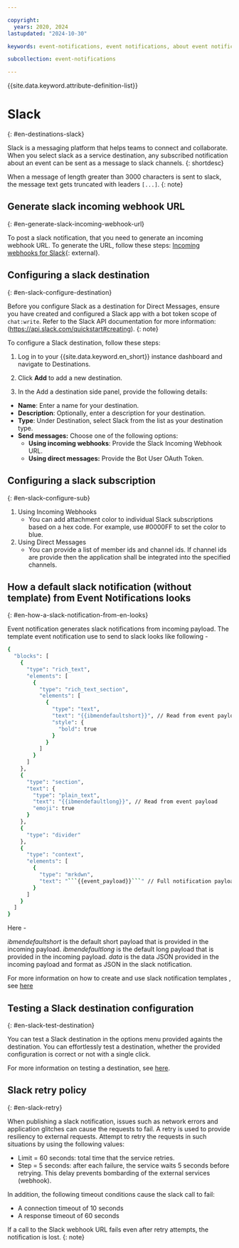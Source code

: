 ```yaml
---

copyright:
  years: 2020, 2024
lastupdated: "2024-10-30"

keywords: event-notifications, event notifications, about event notifications, destinations, slack

subcollection: event-notifications

---
```


{{site.data.keyword.attribute-definition-list}}

# Slack
{: #en-destinations-slack}

Slack is a messaging platform that helps teams to connect and collaborate. When you select slack as a service destination, any subscribed notification about an event can be sent as a message to slack channels.
{: shortdesc}

When a message of length greater than 3000 characters is sent to slack, the message text gets truncated with leaders `[...]`.
{: note}

## Generate slack incoming webhook URL
{: #en-generate-slack-incoming-webhook-url}

To post a slack notification, that you need to generate an incoming webhook URL. To generate the URL, follow these steps: [Incoming webhooks for Slack](https://api.slack.com/messaging/webhooks){: external}.

## Configuring a slack destination
{: #en-slack-configure-destination}

Before you configure Slack as a destination for Direct Messages, ensure you have created and configured a Slack app with a bot token scope of `chat:write`. Refer to the Slack API documentation for more information: (https://api.slack.com/quickstart#creating).
{: note}


To configure a Slack destination, follow these steps:

1. Log in to your {{site.data.keyword.en_short}} instance dashboard and navigate to Destinations.

1. Click **Add** to add a new destination.

1. In the Add a destination side panel, provide the following details:

  - **Name**: Enter a name for your destination.
  - **Description**: Optionally, enter a description for your destination.
  - **Type**: Under Destination, select Slack from the list as your destination type.
  - **Send messages:** Choose one of the following options:
      - **Using incoming webhooks**: Provide the Slack Incoming Webhook URL.
      - **Using direct messages:** Provide the Bot User OAuth Token.


## Configuring a slack subscription
{: #en-slack-configure-sub}

1. Using Incoming Webhooks
   - You can add attachment color to individual Slack subscriptions based on a hex code. For example, use #0000FF to set the color to blue.
1. Using Direct Messages
   - You can provide a list of member ids and channel ids. If channel ids are provide then the application shall be integrated into the specified channels.

## How a default slack notification (without template) from Event Notifications looks
{: #en-how-a-slack-notification-from-en-looks}

Event notification generates slack notifications from incoming payload. The template event notification use to send to slack looks like following -

```sh
{
  "blocks": [
    {
      "type": "rich_text",
      "elements": [
        {
          "type": "rich_text_section",
          "elements": [
            {
              "type": "text",
              "text": "{{ibmendefaultshort}}", // Read from event payload
              "style": {
                "bold": true
              }
            }
          ]
        }
      ]
    },
    {
      "type": "section",
      "text": {
        "type": "plain_text",
        "text": "{{ibmendefaultlong}}", // Read from event payload
        "emoji": true
      }
    },
    {
      "type": "divider"
    },
    {
      "type": "context",
      "elements": [
        {
          "type": "mrkdwn",
          "text": "```{{event_payload}}```" // Full notification payload sent to /notifications endpoint
        }
      ]
    }
  ]
}
```

Here -

*ibmendefaultshort* is the default short payload that is provided in the incoming payload.
*ibmendefaultlong* is the default long payload that is provided in the incoming payload.
*data* is the data JSON provided in the incoming payload and format as JSON in the slack notification.

For more information on how to create and use slack notification templates , see [here](/docs/event-notifications?topic=event-notifications-en-slack-notification-template)

## Testing a Slack destination configuration
{: #en-slack-test-destination}

You can test a Slack destination in the options menu provided againts the destination. You can effortlessly test a destination, whether the provided configuration is correct or not with a single click.

For more information on testing a destination, see [here](/docs/event-notifications?topic=event-notifications-en-test-destination).



## Slack retry policy
{: #en-slack-retry}

When publishing a slack notification, issues such as network errors and application glitches can cause the requests to fail. A retry is used to provide resiliency to external requests. Attempt to retry the requests in such situations by using the following values:

- Limit = 60 seconds: total time that the service retries.
- Step = 5 seconds: after each failure, the service waits 5 seconds before retrying. This delay prevents bombarding of the external services (webhook).

In addition, the following timeout conditions cause the slack call to fail:

- A connection timeout of 10 seconds
- A response timeout of 60 seconds

If a call to the Slack webhook URL fails even after retry attempts, the notification is lost.
{: note}
